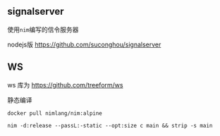 ## signalserver

使用`nim`编写的信令服务器


nodejs版 https://github.com/suconghou/signalserver

## WS

ws 库为 https://github.com/treeform/ws


静态编译

`docker pull nimlang/nim:alpine`

```
nim -d:release --passL:-static --opt:size c main && strip -s main
```
